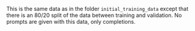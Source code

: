 This is the same data as in the folder `initial_training_data` except that there is an 80/20 split of the data between training and validation. No prompts are given with this data, only completions.